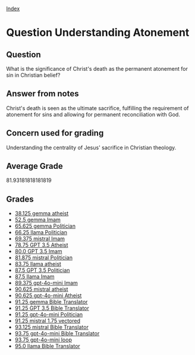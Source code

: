 
[Index](../../index.md)
# Question Understanding Atonement
## Question
What is the significance of Christ's death as the permanent atonement for sin in Christian belief?

## Answer from notes
Christ's death is seen as the ultimate sacrifice, fulfilling the requirement of atonement for sins and allowing for permanent reconciliation with God.

## Concern used for grading
Understanding the centrality of Jesus' sacrifice in Christian theology.

## Average Grade
81.93181818181819

## Grades
 * [38.125 gemma atheist](../answers/gemma_atheist/Understanding_Atonement.md)
 * [52.5 gemma Imam](../answers/gemma_Imam/Understanding_Atonement.md)
 * [65.625 gemma Politician](../answers/gemma_Politician/Understanding_Atonement.md)
 * [66.25 llama Politician](../answers/llama_Politician/Understanding_Atonement.md)
 * [69.375 mistral Imam](../answers/mistral_Imam/Understanding_Atonement.md)
 * [78.75 GPT 3.5 Atheist](../answers/GPT_3.5_Atheist/Understanding_Atonement.md)
 * [80.0 GPT 3.5 Imam](../answers/GPT_3.5_Imam/Understanding_Atonement.md)
 * [81.875 mistral Politician](../answers/mistral_Politician/Understanding_Atonement.md)
 * [83.75 llama atheist](../answers/llama_atheist/Understanding_Atonement.md)
 * [87.5 GPT 3.5 Politician](../answers/GPT_3.5_Politician/Understanding_Atonement.md)
 * [87.5 llama Imam](../answers/llama_Imam/Understanding_Atonement.md)
 * [89.375 gpt-4o-mini Imam](../answers/gpt-4o-mini_Imam/Understanding_Atonement.md)
 * [90.625 mistral atheist](../answers/mistral_atheist/Understanding_Atonement.md)
 * [90.625 gpt-4o-mini Atheist](../answers/gpt-4o-mini_Atheist/Understanding_Atonement.md)
 * [91.25 gemma Bible Translator](../answers/gemma_Bible_Translator/Understanding_Atonement.md)
 * [91.25 GPT 3.5 Bible Translator](../answers/GPT_3.5_Bible_Translator/Understanding_Atonement.md)
 * [91.25 gpt-4o-mini Politician](../answers/gpt-4o-mini_Politician/Understanding_Atonement.md)
 * [91.25 mistral 1.75 vectored](../answers/mistral_1.75_vectored/Understanding_Atonement.md)
 * [93.125 mistral Bible Translator](../answers/mistral_Bible_Translator/Understanding_Atonement.md)
 * [93.75 gpt-4o-mini Bible Translator](../answers/gpt-4o-mini_Bible_Translator/Understanding_Atonement.md)
 * [93.75 gpt-4o-mini loop](../answers/gpt-4o-mini_loop/Understanding_Atonement.md)
 * [95.0 llama Bible Translator](../answers/llama_Bible_Translator/Understanding_Atonement.md)
